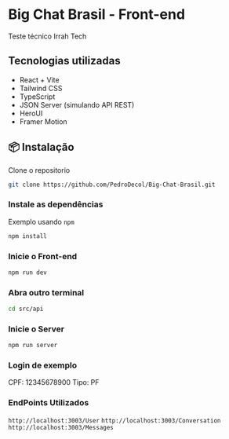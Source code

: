 # Big Chat Brasil - Front-end

Teste técnico Irrah Tech

## Tecnologias utilizadas

- React + Vite
- Tailwind CSS
- TypeScript
- JSON Server (simulando API REST)
- HeroUI
- Framer Motion

## 📦 Instalação

Clone o repositorio

```bash
git clone https://github.com/PedroDecol/Big-Chat-Brasil.git
```

### Instale as dependências

Exemplo usando `npm`

```bash
npm install
```

### Inicie o Front-end

```bash
npm run dev
```

### Abra outro terminal

```bash
cd src/api
```

### Inicie o Server

```bash
npm run server
```

### Login de exemplo 

CPF: 12345678900
Tipo: PF 

### EndPoints Utilizados 

`http://localhost:3003/User`
`http://localhost:3003/Conversation`
`http://localhost:3003/Messages`


